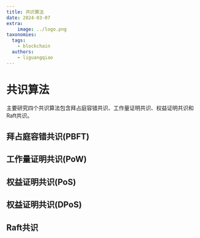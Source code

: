 ```yaml
---
title: 共识算法
date: 2024-03-07
extra:
    image: ../logo.png
taxonomies:
  tags:
    - blockchain
  authors:
    - liguangqiao
---
```


# 共识算法

主要研究四个共识算法包含拜占庭容错共识、工作量证明共识、权益证明共识和Raft共识。

## 拜占庭容错共识(PBFT)

## 工作量证明共识(PoW)

## 权益证明共识(PoS)

## 权益证明共识(DPoS)

## Raft共识

